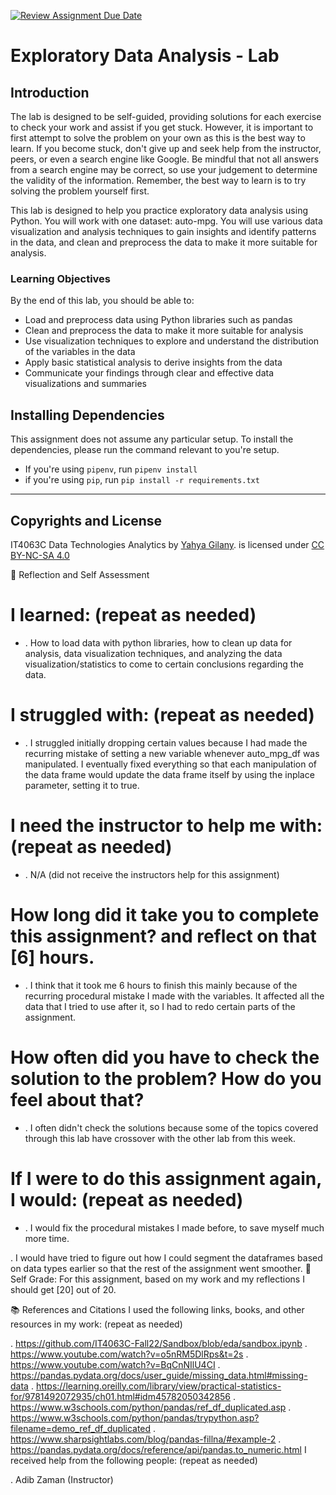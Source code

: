[![Review Assignment Due Date](https://classroom.github.com/assets/deadline-readme-button-22041afd0340ce965d47ae6ef1cefeee28c7c493a6346c4f15d667ab976d596c.svg)](https://classroom.github.com/a/dVbSP2w4)
# Exploratory Data Analysis - Lab

## Introduction
The lab is designed to be self-guided, providing solutions for each exercise to check your work and assist if you get stuck. However, it is important to first attempt to solve the problem on your own as this is the best way to learn. If you become stuck, don't give up and seek help from the instructor, peers, or even a search engine like Google. Be mindful that not all answers from a search engine may be correct, so use your judgement to determine the validity of the information. Remember, the best way to learn is to try solving the problem yourself first.

This lab is designed to help you practice exploratory data analysis using Python. You will work with one dataset: auto-mpg. You will use various data visualization and analysis techniques to gain insights and identify patterns in the data, and clean and preprocess the data to make it more suitable for analysis.

### Learning Objectives
By the end of this lab, you should be able to:

- Load and preprocess data using Python libraries such as pandas
- Clean and preprocess the data to make it more suitable for analysis
- Use visualization techniques to explore and understand the distribution of the variables in the data
- Apply basic statistical analysis to derive insights from the data
- Communicate your findings through clear and effective data visualizations and summaries

## Installing Dependencies
This assignment does not assume any particular setup. To install the dependencies, please run the command relevant to you're setup.
- If you're using `pipenv`, run `pipenv install`
- if you're using `pip`, run `pip install -r requirements.txt`

---
## Copyrights and License
IT4063C Data Technologies Analytics by [Yahya Gilany](https://yahyagilany.io). is licensed under [CC BY-NC-SA 4.0](https://creativecommons.org/licenses/by-nc-sa/4.0/)

💭 Reflection and Self Assessment
# I learned: (repeat as needed)

- . How to load data with python libraries, how to clean up data for analysis, data visualization techniques, and analyzing the data visualization/statistics to come to certain conclusions regarding the data.

# I struggled with: (repeat as needed)

- . I struggled initially dropping certain values because I had made the recurring mistake of setting a new variable whenever auto_mpg_df was manipulated. I eventually fixed everything so that each manipulation of the data frame would update the data frame itself by using the inplace parameter, setting it to true.

# I need the instructor to help me with: (repeat as needed)

- . N/A (did not receive the instructors help for this assignment)

# How long did it take you to complete this assignment? and reflect on that [6] hours.
- . I think that it took me 6 hours to finish this mainly because of the recurring procedural mistake I made with the variables. It affected all the data that I tried to use after it, so I had to redo certain parts of the assignment.

# How often did you have to check the solution to the problem? How do you feel about that? 
- . I often didn't check the solutions because some of the topics covered through this lab have crossover with the other lab from this week. 

# If I were to do this assignment again, I would: (repeat as needed)
- . I would fix the procedural mistakes I made before, to save myself much more time.

. I would have tried to figure out how I could segment the dataframes based on data types earlier so that the rest of the assignment went smoother.
💯 Self Grade: For this assignment, based on my work and my reflections I should get [20] out of 20.

📚 References and Citations
I used the following links, books, and other resources in my work: (repeat as needed)

. https://github.com/IT4063C-Fall22/Sandbox/blob/eda/sandbox.ipynb
. https://www.youtube.com/watch?v=o5nRM5DlRps&t=2s
. https://www.youtube.com/watch?v=BqCnNIlU4CI
. https://pandas.pydata.org/docs/user_guide/missing_data.html#missing-data
. https://learning.oreilly.com/library/view/practical-statistics-for/9781492072935/ch01.html#idm45782050342856
. https://www.w3schools.com/python/pandas/ref_df_duplicated.asp
. https://www.w3schools.com/python/pandas/trypython.asp?filename=demo_ref_df_duplicated
. https://www.sharpsightlabs.com/blog/pandas-fillna/#example-2
. https://pandas.pydata.org/docs/reference/api/pandas.to_numeric.html
I received help from the following people: (repeat as needed)

. Adib Zaman (Instructor)